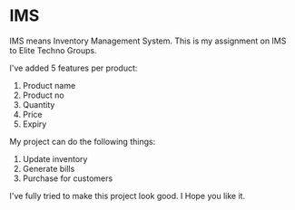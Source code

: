# IMS
IMS means Inventory Management System.
This is my assignment on IMS to Elite Techno Groups.

I've added 5 features per product:

1) Product name 
2) Product no 
3) Quantity 
4) Price 
5) Expiry

My project can do the following things:

1) Update inventory
2) Generate bills
3) Purchase for customers

I've fully tried to make this project look good.
I Hope you like it. 
